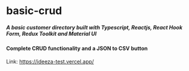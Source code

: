 # basic-crud

##### A basic customer directory built with Typescript, Reactjs, React Hook Form, Redux Toolkit and Material UI

#### Complete CRUD functionality and a JSON to CSV button

Link: https://ideeza-test.vercel.app/

